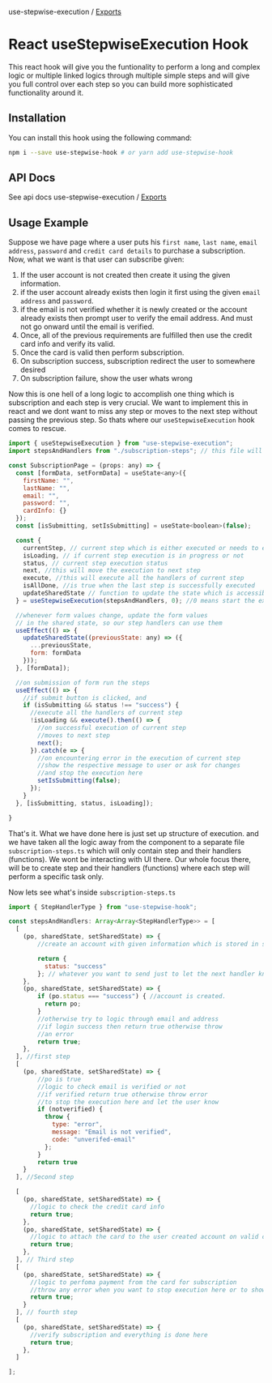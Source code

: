 use-stepwise-execution / [Exports](modules.md)

# React useStepwiseExecution Hook

This react hook will give you the funtionality to perform a long and complex logic or multiple linked logics through multiple simple steps and will give you full control over each step so you can build more sophisticated functionality around it.

## Installation

You can install this hook using the following command:

```bash
npm i --save use-stepwise-hook # or yarn add use-stepwise-hook
```

## API Docs

See api docs use-stepwise-execution / [Exports](modules.md)

## Usage Example

Suppose we have page where a user puts his `first name`, `last name`, `email address`, `password`
and `credit card details` to purchase a subscription. Now, what we want is that user can subscribe given:

  1. If the user account is not created then create it using the given information.
  2. if the user account already exists then login it first using the given `email address` and `password`.
  3. if the email is not verified whether it is newly created or the account already exists then prompt user to verify the email address. And must not go onward until the email is verified.
  4. Once, all of the previous requirements are fulfilled then use the credit card info and verify its valid.
  5. Once the card is valid then perform subscription.
  6. On subscription success, subscription redirect the user to somewhere desired
  7. On subscription failure, show the user whats wrong

Now this is one hell of a long logic to accomplish one thing which is subscription and each step is very crucial. We want to implement this in react and we dont want to miss any step or moves to the next step without passing the previous step. So thats where our `useStepwiseExecution` hook comes to rescue.

```javascript
import { useStepwiseExecution } from "use-stepwise-execution";
import stepsAndHandlers from "./subscription-steps"; // this file will contain all our logic in steps

const SubscriptionPage = (props: any) => {
  const [formData, setFormData] = useState<any>({
    firstName: "",
    lastName: "",
    email: "",
    password: "",
    cardInfo: {}
  });
  const [isSubmitting, setIsSubmitting] = useState<boolean>(false);

  const {
    currentStep, // current step which is either executed or needs to execute
    isLoading, // if current step execution is in progress or not
    status, // current step execution status
    next, //this will move the execution to next step
    execute, //this will execute all the handlers of current step
    isAllDone, //is true when the last step is successfully executed
    updateSharedState // function to update the state which is accessibel to all step handlers
  } = useStepwiseExecution(stepsAndHandlers, 0); //0 means start the execution from step 0, whereas second param is all about steps and their handlers

  //whenever form values change, update the form values
  // in the shared state, so our step handlers can use them
  useEffect(() => {
    updateSharedState((previousState: any) => ({
      ...previousState,
      form: formData
    }));
  }, [formData]);

  //on submission of form run the steps
  useEffect(() => {
    //if submit button is clicked, and 
    if (isSubmitting && status !== "success") {
      //execute all the handlers of current step
      !isLoading && execute().then(() => {
        //on successful execution of current step
        //moves to next step
        next();
      }).catch(e => {
        //on encountering error in the execution of current step
        //show the respective message to user or ask for changes
        //and stop the execution here
        setIsSubmitting(false);
      });
    }
  }, [isSubmitting, status, isLoading]);

}

```

That's it. What we have done here is just set up structure of execution. and we have taken all the logic away from the component to a separate file `subscription-steps.ts` which will only contain step and their handlers (functions). We wont be interacting with UI there. Our whole focus there, will be to create step and their handlers (functions) where each step will perform a specific task only.

Now lets see what's inside `subscription-steps.ts`

```javascript
import { StepHandlerType } from "use-stepwise-hook";

const stepsAndHandlers: Array<Array<StepHandlerType>> = [
  [
    (po, sharedState, setSharedState) => {
        //create an account with given information which is stored in sharedState

        return {
          status: "success"
        }; // whatever you want to send just to let the next handler know what happens here and what you need to do according
    },
    (po, sharedState, setSharedState) => {
        if (po.status === "success") { //account is created.
          return po;
        }
        //otherwise try to logic through email and address
        //if login success then return true otherwise throw
        //an error 
        return true;
    },
  ], //first step
  [
    (po, sharedState, setSharedState) => {
        //po is true
        //logic to check email is verified or not
        //if verified return true otherwise throw error
        //to stop the execution here and let the user know
        if (notverified) {
          throw {
            type: "error",
            message: "Email is not verified",
            code: "unverifed-email"
          };
        }
        return true
    }
  ], //Second step

  [
    (po, sharedState, setSharedState) => {
      //logic to check the credit card info
      return true;
    },
    (po, sharedState, setSharedState) => {
      //logic to attach the card to the user created account on valid card
      return true;
    },
  ], // Third step
  [
    (po, sharedState, setSharedState) => {
      //logic to perfoma payment from the card for subscription
      //throw any error when you want to stop execution here or to show some data to user
      return true;
    }
  ], // fourth step
  [
    (po, sharedState, setSharedState) => {
      //verify subscription and everything is done here
      return true;
    },
  ]

];

```

<!-- 
const stepsAndHandlers: Array<Array<StepHandlerType>> = [
  [], //step one. it has no handlers. it is empty. I have left it empty for nothing :P .
  [
    (po, sharedState, setSharedState) => {
      //suppose sharedState is an empty object
      //sharedState = {}
      setSharedState((ps: any) => ({
        ...ps,
        token: "123"
      }));
      //your logic
      return "anything";
    }, // first handler 'of step two
    (po, sharedState, setSharedState) => {
      //here po = "anything"
      //sharedState = {}
      return "nothing";
    }, // second handler of step two
    (po, sharedState, setSharedState) => {
      //here po = "nothing"
      //sharedState = {}
      return "nothing";
    }, // third handler of step two
    .
    .
    .
    (po, sharedState, setSharedState) => {
      //sharedState = {}
      return ["everything"];
    }, // Nth handler of step two
  ], //Second step

  [
    (po, sharedState, setSharedState) => {
      //here po = ["everything"]
      //sharedState = {token: "123"}
      //your logic
      return "anything";
    }, // first handler 'of step two
  ] // Third step
];
-->
